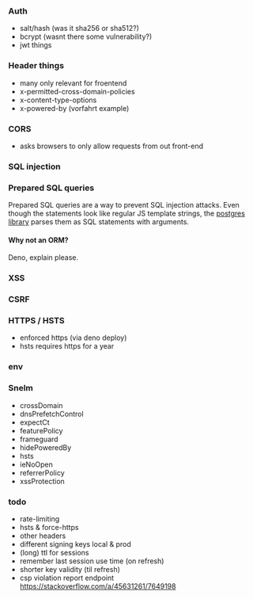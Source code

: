 ### Auth
- salt/hash (was it sha256 or sha512?)
- bcrypt (wasnt there some vulnerability?)
- jwt things

### Header things
- many only relevant for froentend
- x-permitted-cross-domain-policies
- x-content-type-options
- x-powered-by (vorfahrt example)

### CORS
- asks browsers to only allow requests from out front-end

### SQL injection

### Prepared SQL queries
Prepared SQL queries are a way to prevent SQL injection attacks.
Even though the statements look like regular JS template strings, the [postgres library](https://deno-postgres.com/#/?id=template-strings) parses them as SQL statements with arguments.

#### Why not an ORM?
Deno, explain please.

### XSS

### CSRF

### HTTPS / HSTS
- enforced https (via deno deploy)
- hsts requires https for a year

### env

### Snelm
- crossDomain
- dnsPrefetchControl
- expectCt
- featurePolicy
- frameguard
- hidePoweredBy
- hsts
- ieNoOpen
- referrerPolicy
- xssProtection

### todo
- rate-limiting
- hsts & force-https
- other headers
- different signing keys local & prod
- (long) ttl for sessions
- remember last session use time (on refresh)
- shorter key validity (til refresh)
- csp violation report endpoint https://stackoverflow.com/a/45631261/7649198
